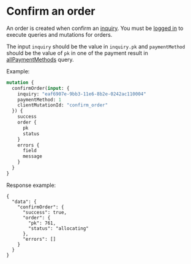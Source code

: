 # Confirm an order

An order is created when confirm an [inquiry](/corp-overview/generate-a-quote). You must be [logged in](/other-resources/authorization) to execute queries and mutations for orders.

The input `inquiry` should be the value in `inquiry.pk` and `paymentMethod` should be the value of `pk` in one of the payment result in [allPaymentMethods](/other-resources/payment) query.

Example:

```graphql
mutation {
  confirmOrder(input: {
    inquiry: "eaf6907e-9bb3-11e6-8b2e-0242ac110004"
    paymentMethod: 1
    clientMutationId: "confirm_order"
  }) {
    success
    order {
      pk
      status
    }
    errors {
      field
      message
    }
  }
}
```

Response example:

```
{
  "data": {
    "confirmOrder": {
      "success": true,
      "order": {
        "pk": 761,
        "status": "allocating"
      },
      "errors": []
    }
  }
}
```